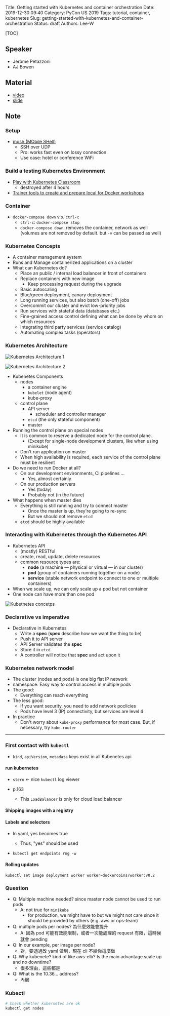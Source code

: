 Title: Getting started with Kubernetes and container orchestration
Date: 2019-12-30 09:40
Category: PyCon US 2019
Tags: tutorial, container, kubernetes
Slug: getting-started-with-kubernetes-and-container-orchestration
Status: draft
Authors: Lee-W

[TOC]

## Speaker
*  Jérôme Petazzoni
*  AJ Bowen

## Material
* [video](https://www.youtube.com/watch?v=J08MrW2NC1Y)
* [slide](https://pycon2019.container.training/#1)

## Note

### Setup
* [mosh (MObile SHell)](https://github.com/mobile-shell/mosh)
    * SSH over UDP
    * Pro: works fast even on lossy connection
    * Use case: hotel or conference WiFi

### Build a testing Kubernetes Environment
* [Play with Kubernetes Classroom](https://training.play-with-kubernetes.com)
    * destroyed after 4 hours
* [Trainer tools to create and prepare local for Docker workshops](https://github.com/jpetazzo/container.training/tree/master/prepare-local)

### Container
* `docker-compose down` v.s. `ctrl-c`
    * `ctrl-c`: `docker-compose stop`
    * `docker-compose down`: removes the container, network as well (volumes are not removed by default. but `-v` can be passed as well)

### Kubernetes Concepts
* A container management system
* Runs and Manage containerized applications on a cluster
* What can Kubernetes do?
    * Place an public / internal load balancer in front of containers
    * Replace containers with new image
        * Keep processing request during the upgrade
    * Basic autoscaling
    * Blue/green deployment, canary deployment
    * Long running services, but also batch (one-off) jobs
    * Overcommit our cluster and evict low-priority jobs
    * Run services with stateful data (databases etc.)
    * Fine-grained access control defining what can be done by whom on which resources
    * Integrating third party services (service catalog)
    * Automating complex tasks (operators)

### Kubernetes Architecture

![Kubernetes Architecture 1](media/15776809076780.jpg)

![Kubernetes Architecture 2](media/15776812955752.jpg)

* Kubenetes Components
    * nodes
        * a container engine
        * `kubelet` (node agent)
        * kube-proxy
    * control plane
        * API server
            * scheduler and controller manager
        * `etcd` (the only stateful component)
        * master
* Running the control plane on special nodes
    * It is common to reserve a dedicated node for the control plane.
        * (Except for single-node development clusters, like when using minikube)
    * Don't run application on master
    * When high availability is required, each service of the control plane must be resilient
* Do we need to run Docker at all?
    * On our development environments, CI pipelines ...
        * Yes, almost certainly
    * On our production servers
        * Yes (today)
        * Probably not (in the future)
* What happens when master dies
    * Everything is still running and try to connect master
        * Once the master is up, they're going to re-sync
        * But we should not remove `etcd`
    * `etcd` should be highly available

### Interacting with Kubernetes through the Kubernetes API
* Kubernetes API
    * (mostly) RESTful
    * create, read, update, delete resources
    * common resource types are:
        * **node** (a machine — physical or virtual — in our cluster)
        * **pod** (group of containers running together on a node)
        * **service** (stable network endpoint to connect to one or multiple containers)
* When we scale up, we can only scale up a pod but not container
* One node can have more than one pod

![Kubetnetes concetps](media/15776817907833.jpg)


### Declarative vs imperative
* Declarative in Kubernetes
    * Write a **spec** (**spec** describe how we want the thing to be)
    * Push it to API server
    * API Server validates the **spec**
    * Store it in `etcd`
    * A controller will notice that **spec** and act upon it

### Kubernetes network model
* The cluster (nodes and pods) is one big flat IP network
* namespace: Easy way to control access in multiple pods
* The good:
    * Everything can reach everything
* The less good:
    * If you want security, you need to add network poclicies
    * Pods have level 3 (IP) connectivity, but services are level 4
* In practice
    * Don't worry about `kube-proxy` performance for most case. But, if necessary, try `kube-router`

------

### First contact with `kubectl`
* `kind`, `apiVersion`, `metadata` keys exist in all Kubenetes api

#### run kubernetes

* `stern` <- nice `kubectl` log viewer

* p.163
    * This `LoadBalancer` is only for cloud load balancer

#### Shipping images with a registry

#### Labels and selectors
* In yaml, yes becomes true
    * Thus, "yes" should be used

* `kubectl get endpoints rng -w`

#### Rolling updates
`kubectl set image deployment worker worker=dockercoins/worker:v0.2`

### Question
* Q: Multiple machine needed? since master node cannot be used to run pods
    * A: not true for `minikube`
        * for production, we might have to but we might not care since it should be provided by others (e.g. aws or ops-team)
* Q: multiple pods per nodes? 為什麼效能會提升
    * A: 因為 pod 可能有效能限制，或者一次能處理的 request 有限，這時候就會 pending
* Q: In our example, per image per node?
    * 對，要透過改 yaml 做到，現在 cli 不給你這麼做
* Q: Why kubenete? kind of like aws-elb? Is the main advantage scale up and no downtime?
    * 很多理由，這些都是
* Q: What is the 10.36... address?
    * 內網

### Kubectl

```sh
# Check whether kubernetes are ok
kubectl get nodes
```
